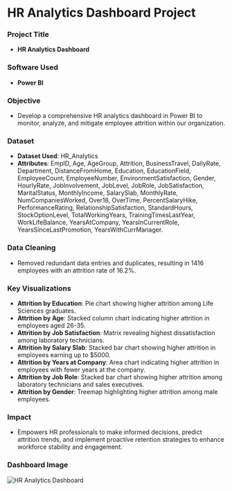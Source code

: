 # HR Analytics Dashboard Project


### Project Title
- **HR Analytics Dashboard**

### Software Used
- **Power BI**

### Objective
- Develop a comprehensive HR analytics dashboard in Power BI to monitor, analyze, and mitigate employee attrition within our organization. 

### Dataset
- **Dataset Used**: HR_Analytics
- **Attributes**: EmpID, Age, AgeGroup, Attrition, BusinessTravel, DailyRate, Department, DistanceFromHome, Education, EducationField, EmployeeCount, EmployeeNumber, EnvironmentSatisfaction, Gender, HourlyRate, JobInvolvement, JobLevel, JobRole, JobSatisfaction, MaritalStatus, MonthlyIncome, SalarySlab, MonthlyRate, NumCompaniesWorked, Over18, OverTime, PercentSalaryHike, PerformanceRating, RelationshipSatisfaction, StandardHours, StockOptionLevel, TotalWorkingYears, TrainingTimesLastYear, WorkLifeBalance, YearsAtCompany, YearsInCurrentRole, YearsSinceLastPromotion, YearsWithCurrManager.

### Data Cleaning
- Removed redundant data entries and duplicates, resulting in 1416 employees with an attrition rate of 16.2%.

### Key Visualizations
- **Attrition by Education**: Pie chart showing higher attrition among Life Sciences graduates.
- **Attrition by Age**: Stacked column chart indicating higher attrition in employees aged 26-35.
- **Attrition by Job Satisfaction**: Matrix revealing highest dissatisfaction among laboratory technicians.
- **Attrition by Salary Slab**: Stacked bar chart showing higher attrition in employees earning up to $5000.
- **Attrition by Years at Company**: Area chart indicating higher attrition in employees with fewer years at the company.
- **Attrition by Job Role**: Stacked bar chart showing higher attrition among laboratory technicians and sales executives.
- **Attrition by Gender**: Treemap highlighting higher attrition among male employees.

### Impact
- Empowers HR professionals to make informed decisions, predict attrition trends, and implement proactive retention strategies to enhance workforce stability and engagement.


### Dashboard Image
![HR Analytics Dashboard](https://github.com/HarshalDhunde/Employee-Attrition-Insight-Dashboard/assets/101267394/6edc9af4-d8cb-4532-8cd3-481a93cf8a32)
